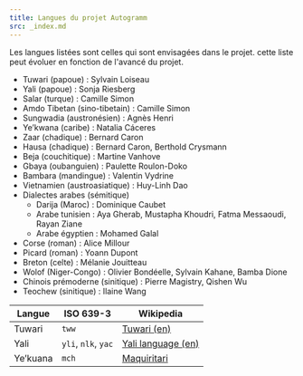 ```yaml
---
title: Langues du projet Autogramm
src: _index.md
---
```


Les langues listées sont celles qui sont envisagées dans le projet. cette liste peut évoluer en fonction de l'avancé du projet.

 * Tuwari (papoue) : Sylvain Loiseau
 * Yali (papoue) : Sonja Riesberg
 * Salar (turque) : Camille Simon
 * Amdo Tibetan (sino-tibetain) : Camille Simon
 * Sungwadia (austronésien) : Agnès Henri
 * Ye’kwana (caribe) : Natalia Cáceres
 * Zaar (chadique) : Bernard Caron
 * Hausa (chadique) : Bernard Caron, Berthold Crysmann
 * Beja (couchitique) : Martine Vanhove
 * Gbaya (oubanguien) : Paulette Roulon-Doko
 * Bambara (mandingue) : Valentin Vydrine
 * Vietnamien (austroasiatique) : Huy-Linh Dao
 * Dialectes arabes (sémitique)
   * Darija (Maroc) : Dominique Caubet
   * Arabe tunisien : Aya Gherab, Mustapha Khoudri, Fatma Messaoudi, Rayan Ziane
   * Arabe égyptien : Mohamed Galal
 * Corse (roman) : Alice Millour
 * Picard (roman) : Yoann Dupont
 * Breton (celte) : Mélanie Jouitteau
 * Wolof (Niger-Congo) : Olivier Bondéelle, Sylvain Kahane, Bamba Dione
 * Chinois prémoderne (sinitique) : Pierre Magistry, Qishen Wu
 * Teochew (sinitique) : Ilaine Wang

| Langue   | ISO 639-3 | Wikipedia |
|----------|-----------|-----------|
| Tuwari   | `tww`     | [Tuwari (en)](https://en.wikipedia.org/wiki/Tuwari_language) |
| Yali     | `yli`, `nlk`, `yac`    | [Yali language (en)](https://en.wikipedia.org/wiki/Yali_language) |
| Ye’kuana | `mch`     | [Maquiritari](https://fr.wikipedia.org/wiki/Maquiritari_(langue)) |
